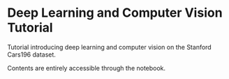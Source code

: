 # Deep Learning and Computer Vision Tutorial

Tutorial introducing deep learning and computer vision on the Stanford Cars196 dataset.

Contents are entirely accessible through the notebook.
